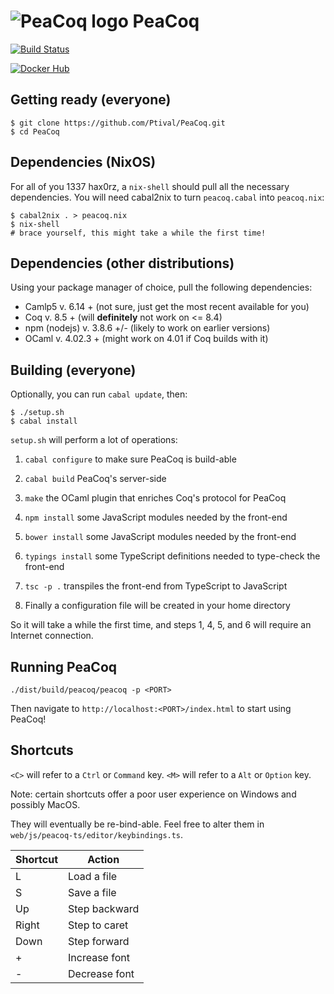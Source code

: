 ![PeaCoq logo](http://goto.ucsd.edu/~vrobert/peacoq.png) PeaCoq
===============================================================

[![Build Status](https://travis-ci.org/Ptival/PeaCoq.svg)](https://travis-ci.org/Ptival/PeaCoq)

[![Docker Hub](http://goto.ucsd.edu/~vrobert/docker.png)](https://hub.docker.com/r/ptival/peacoq/)

Getting ready (everyone)
------------------------

```
$ git clone https://github.com/Ptival/PeaCoq.git
$ cd PeaCoq
```

Dependencies (NixOS)
--------------------

For all of you 1337 hax0rz, a `nix-shell` should pull all the necessary dependencies.
You will need cabal2nix to turn `peacoq.cabal` into `peacoq.nix`:

```
$ cabal2nix . > peacoq.nix
$ nix-shell
# brace yourself, this might take a while the first time!
```

Dependencies (other distributions)
----------------------------------

Using your package manager of choice, pull the following dependencies:

* Camlp5       v. 6.14   +   (not sure, just get the most recent available for you)
* Coq          v. 8.5    +   (will **definitely** not work on <= 8.4)
* npm (nodejs) v. 3.8.6  +/- (likely to work on earlier versions)
* OCaml        v. 4.02.3 +   (might work on 4.01 if Coq builds with it)

Building (everyone)
-------------------

Optionally, you can run `cabal update`, then:

```
$ ./setup.sh
$ cabal install
```

`setup.sh` will perform a lot of operations:

1. `cabal configure` to make sure PeaCoq is build-able

2. `cabal build` PeaCoq's server-side

3. `make` the OCaml plugin that enriches Coq's protocol for PeaCoq

4. `npm install` some JavaScript modules needed by the front-end

5. `bower install` some JavaScript modules needed by the front-end

6. `typings install` some TypeScript definitions needed to type-check the front-end

7. `tsc -p .` transpiles the front-end from TypeScript to JavaScript

8. Finally a configuration file will be created in your home directory

So it will take a while the first time, and steps 1, 4, 5, and 6 will
require an Internet connection.

Running PeaCoq
--------------

```
./dist/build/peacoq/peacoq -p <PORT>
```

Then navigate to `http://localhost:<PORT>/index.html` to start using PeaCoq!

Shortcuts
---------

`<C>` will refer to a `Ctrl` or `Command` key.
`<M>` will refer to a `Alt` or `Option` key.

Note: certain shortcuts offer a poor user experience on Windows and possibly MacOS.

They will eventually be re-bind-able. Feel free to alter them in
`web/js/peacoq-ts/editor/keybindings.ts`.

| Shortcut      | Action        |
| ------------- | ------------- |
| <C> <M> L     | Load a file   |
| <C> <M> S     | Save a file   |
| <C> <M> Up    | Step backward |
| <C> <M> Right | Step to caret |
| <C> <M> Down  | Step forward  |
| <C> <M> +     | Increase font |
| <C> <M> -     | Decrease font |
